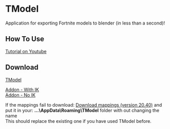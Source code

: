 # TModel
Application for exporting Fortnite models to blender (in less than a second)!

## How To Use
[Tutorial on Youtube](https://www.youtube.com/watch?v=xfOc2HVCya4)

## Download

[TModel](https://github.com/Tinfoilhat88/TModel/releases/download/temp-season3/TModel.exe)

[Addon - With IK](https://github.com/Tinfoilhat88/TModel/releases/download/temp-1/TModelAddon.py)
<br>
[Addon - No IK](https://github.com/Tinfoilhat88/TModel/releases/download/temp-1/TModelAddon_NoIK.py)

If the mappings fail to download: [Download mappings (version 20.40)](https://github.com/Tinfoilhat88/TModel/releases/download/temp-season3/BenbotMappings.usmap) and put it in your: **...\AppData\Roaming\TModel** folder with out changing the name
<br>
This should replace the existing one if you have used TModel before.

